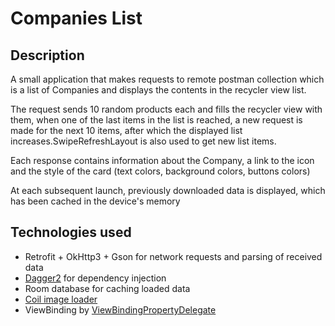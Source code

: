 # Companies List

## Description

A small application that makes requests to remote postman collection which is a list of Companies and displays the contents in the recycler view list.

The request sends 10 random products each and fills the recycler view with them, when one of the last items in the list is reached, a new request is made for the next 10 items, after which the displayed list increases.SwipeRefreshLayout is also used to get new list items. 

Each response contains information about the Company, a link to the icon and the style of the card (text colors, background colors, buttons colors)

At each subsequent launch, previously downloaded data is displayed, which has been cached in the device's memory


## Technologies used

- Retrofit + OkHttp3 + Gson for network requests and parsing of received data
- [Dagger2](https://github.com/google/dagger) for dependency injection
- Room database for caching loaded data
- [Coil image loader](https://coil-kt.github.io/coil/)
- ViewBinding by [ViewBindingPropertyDelegate](https://github.com/androidbroadcast/ViewBindingPropertyDelegate)


